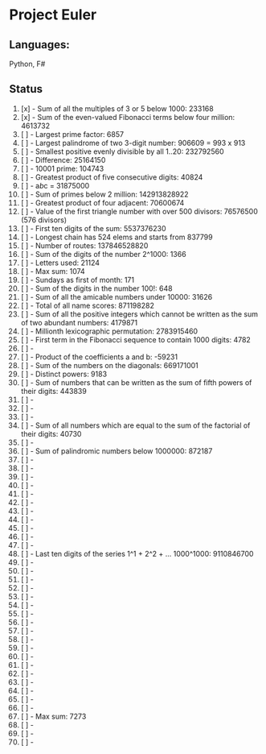 Project Euler
====================

Languages:
--------------------

Python, F#

Status
--------------------

1.  [x] -  Sum of all the multiples of 3 or 5 below 1000: 233168
2.  [x] -  Sum of the even-valued Fibonacci terms below four million: 4613732
3.  [ ] -  Largest prime factor: 6857
4.  [ ] -  Largest palindrome of two 3-digit number: 906609 = 993 x 913
5.  [ ] -  Smallest positive evenly divisible by all 1..20: 232792560
6.  [ ] -  Difference: 25164150
7.  [ ] -  10001 prime: 104743
8.  [ ] -  Greatest product of five consecutive digits: 40824
9.  [ ] -  a*b*c = 31875000
10. [ ] -  Sum of primes below 2 million: 142913828922
11. [ ] -  Greatest product of four adjacent: 70600674
12. [ ] -  Value of the first triangle number with over 500 divisors: 76576500 (576 divisors)
13. [ ] -  First ten digits of the sum: 5537376230
14. [ ] -  Longest chain has 524 elems and starts from 837799
15. [ ] -  Number of routes: 137846528820
16. [ ] -  Sum of the digits of the number 2^1000: 1366
17. [ ] -  Letters used: 21124
18. [ ] -  Max sum: 1074
19. [ ] -  Sundays as first of month: 171
20. [ ] -  Sum of the digits in the number 100!: 648
21. [ ] -  Sum of all the amicable numbers under 10000: 31626
22. [ ] -  Total of all name scores: 871198282
23. [ ] -  Sum of all the positive integers which cannot be written as the sum of two abundant numbers: 4179871
24. [ ] -  Millionth lexicographic permutation: 2783915460
25. [ ] -  First term in the Fibonacci sequence to contain 1000 digits: 4782
26. [ ] -
27. [ ] -  Product of the coefficients a and b: -59231
28. [ ] -  Sum of the numbers on the diagonals: 669171001
29. [ ] -  Distinct powers: 9183
30. [ ] -  Sum of numbers that can be written as the sum of fifth powers of their digits: 443839
31. [ ] -
32. [ ] -
33. [ ] -
34. [ ] -  Sum of all numbers which are equal to the sum of the factorial of their digits: 40730
35. [ ] -
36. [ ] -  Sum of palindromic numbers below 1000000: 872187
37. [ ] -
38. [ ] -
39. [ ] -
40. [ ] -
41. [ ] -
42. [ ] -
43. [ ] -
44. [ ] -
45. [ ] -
46. [ ] -
47. [ ] -
48. [ ] -  Last ten digits of the series 1^1 + 2^2 + ... 1000^1000: 9110846700
49. [ ] -
50. [ ] -
51. [ ] -
52. [ ] -
53. [ ] -
54. [ ] -
55. [ ] -
56. [ ] -
57. [ ] -
58. [ ] -
59. [ ] -
60. [ ] -
61. [ ] -
62. [ ] -
63. [ ] -
64. [ ] -
65. [ ] -
66. [ ] -
67. [ ] -  Max sum: 7273
68. [ ] -
69. [ ] -
70. [ ] -
